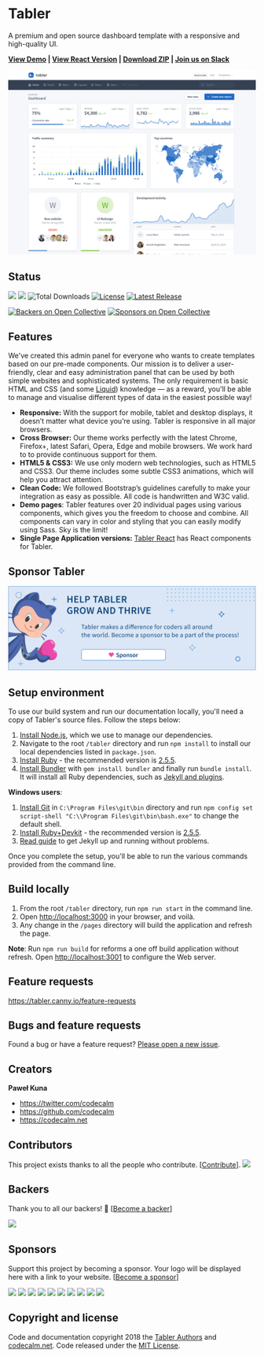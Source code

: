 # Tabler

A premium and open source dashboard template with a responsive and high-quality UI.

<strong><a href="https://preview-dev.tabler.io">View Demo</a> | <a href="https://github.com/tabler/tabler-react">View React Version</a> | <a href="https://github.com/tabler/tabler/archive/master.zip">Download ZIP</a> | <a href="https://join.slack.com/t/tabler-ui/shared_invite/enQtMzQxMTYxODk5NDYwLWU4Y2FiNWYxN2UyNWUzOTBjNmU0ZGM2ZDViMjQzMWMyZWM0ZDFkMGRhZGFiYzFhZjM1NmIxOGQ2ZDUwZjlhMTU">Join us on Slack</a></strong>

![Tabler preview](/static/tabler-preview.png?raw=true)

## Status

<a href="https://www.npmjs.com/package/tabler"><a href="#backers" alt="sponsors on Open Collective"><img src="https://opencollective.com/tabler/backers/badge.svg"/></a> <a href="#sponsors" alt="Sponsors on Open Collective"><img src="https://opencollective.com/tabler/sponsors/badge.svg"/></a> <img src="https://img.shields.io/npm/dt/tabler.svg" alt="Total Downloads"></a> <a href="https://github.com/tabler/tabler/blob/master/LICENSE"><img src="https://img.shields.io/npm/l/tabler.svg" alt="License"></a> <a href="https://github.com/tabler/tabler/releases"><img src="https://img.shields.io/npm/v/tabler.svg" alt="Latest Release"></a>

[![Backers on Open Collective](https://opencollective.com/tabler/backers/badge.svg)](#backers)
 [![Sponsors on Open Collective](https://opencollective.com/tabler/sponsors/badge.svg)](#sponsors)

## Features

We've created this admin panel for everyone who wants to create templates based on our pre-made components. Our mission is to deliver a user-friendly, clear and easy administration panel that can be used by both simple websites and sophisticated systems. The only requirement is basic HTML and CSS (and some [Liquid](https://github.com/Shopify/liquid/wiki)) knowledge — as a reward, you'll be able to manage and visualise different types of data in the easiest possible way!

* **Responsive:** With the support for mobile, tablet and desktop displays, it doesn’t matter what device you’re using. Tabler is responsive in all major browsers.
* **Cross Browser:** Our theme works perfectly with the latest Chrome, Firefox+, latest Safari, Opera, Edge and mobile browsers. We work hard to to provide continuous support for them.
* **HTML5 & CSS3:** We use only modern web technologies, such as HTML5 and CSS3. Our theme includes some subtle CSS3 animations, which will help you attract attention.
* **Clean Code:** We followed Bootstrap’s guidelines carefully to make your integration as easy as possible. All code is handwritten and W3C valid.
* **Demo pages**: Tabler features over 20 individual pages using various components, which gives you the freedom to choose and combine. All components can vary in color and styling that you can easily modify using Sass. Sky is the limit!
* **Single Page Application versions:** [Tabler React](https://github.com/tabler/tabler-react) has React components for Tabler.

## Sponsor Tabler

<a href="https://github.com/sponsors/codecalm" target="_blank"><img src="/static/sponsor-banner-readme.png?raw=true" alt="Sponsor Tabler" /></a>

## Setup environment

To use our build system and run our documentation locally, you'll need a copy of Tabler's source files. Follow the steps below:

1. [Install Node.js](https://nodejs.org/download/), which we use to manage our dependencies.
2. Navigate to the root `/tabler` directory and run `npm install` to install our local dependencies listed in `package.json`.
3. [Install Ruby](https://ruby-lang.org/en/documentation/installation/) - the recommended version is [2.5.5](https://cache.ruby-lang.org/pub/ruby/2.5/ruby-2.5.5.tar.gz).
4. [Install Bundler](https://bundler.io) with `gem install bundler` and finally run `bundle install`. It will install all Ruby dependencies, such as [Jekyll and plugins](https://jekyllrb.com).

**Windows users**:

1. [Install Git](https://git-scm.com/download/win) in `C:\Program Files\git\bin` directory and run `npm config set script-shell "C:\\Program Files\git\bin\bash.exe"` to change the default shell.
2. [Install Ruby+Devkit](https://rubyinstaller.org/downloads/) - the recommended version is [2.5.5](https://github.com/oneclick/rubyinstaller2/releases/download/RubyInstaller-2.5.5-1/rubyinstaller-devkit-2.5.5-1-x86.exe).
3. [Read guide](https://jekyllrb.com/docs/installation/windows/) to get Jekyll up and running without problems.

Once you complete the setup, you'll be able to run the various commands provided from the command line.

## Build locally

1. From the root `/tabler` directory, run `npm run start` in the command line.
2. Open [http://localhost:3000](http://localhost:3000) in your browser, and voilà.
3. Any change in the `/pages` directory will build the application and refresh the page.

**Note**:
Run `npm run build` for reforms a one off build application without refresh.
Open [http://localhost:3001](http://localhost:3001) to configure the Web server.

## Feature requests

https://tabler.canny.io/feature-requests

## Bugs and feature requests

Found a bug or have a feature request? [Please open a new issue](https://github.com/tabler/tabler/issues/new).

## Creators

**Paweł Kuna**

- <https://twitter.com/codecalm>
- <https://github.com/codecalm>
- <https://codecalm.net>

## Contributors

This project exists thanks to all the people who contribute. [[Contribute](https://github.com/tabler/tabler/graphs/contributors)].
<a href="https://github.com/tabler/tabler/graphs/contributors"><img src="https://opencollective.com/tabler/contributors.svg?width=890&button=false"></a>

## Backers

Thank you to all our backers! 🙏 [[Become a backer](https://opencollective.com/tabler#backer)]

<a href="https://opencollective.com/tabler#backers" target="_blank"><img src="https://opencollective.com/tabler/backers.svg?width=890"></a>


## Sponsors

Support this project by becoming a sponsor. Your logo will be displayed here with a link to your website. [[Become a sponsor](https://opencollective.com/tabler#sponsor)]

<a href="https://opencollective.com/tabler/sponsor/0/website" target="_blank"><img src="https://opencollective.com/tabler/sponsor/0/avatar.svg"></a>
<a href="https://opencollective.com/tabler/sponsor/1/website" target="_blank"><img src="https://opencollective.com/tabler/sponsor/1/avatar.svg"></a>
<a href="https://opencollective.com/tabler/sponsor/2/website" target="_blank"><img src="https://opencollective.com/tabler/sponsor/2/avatar.svg"></a>
<a href="https://opencollective.com/tabler/sponsor/3/website" target="_blank"><img src="https://opencollective.com/tabler/sponsor/3/avatar.svg"></a>
<a href="https://opencollective.com/tabler/sponsor/4/website" target="_blank"><img src="https://opencollective.com/tabler/sponsor/4/avatar.svg"></a>
<a href="https://opencollective.com/tabler/sponsor/5/website" target="_blank"><img src="https://opencollective.com/tabler/sponsor/5/avatar.svg"></a>
<a href="https://opencollective.com/tabler/sponsor/6/website" target="_blank"><img src="https://opencollective.com/tabler/sponsor/6/avatar.svg"></a>
<a href="https://opencollective.com/tabler/sponsor/7/website" target="_blank"><img src="https://opencollective.com/tabler/sponsor/7/avatar.svg"></a>
<a href="https://opencollective.com/tabler/sponsor/8/website" target="_blank"><img src="https://opencollective.com/tabler/sponsor/8/avatar.svg"></a>
<a href="https://opencollective.com/tabler/sponsor/9/website" target="_blank"><img src="https://opencollective.com/tabler/sponsor/9/avatar.svg"></a>

## Copyright and license

Code and documentation copyright 2018 the [Tabler Authors](https://github.com/tabler/tabler/graphs/contributors) and [codecalm.net](https://codecalm.net). Code released under the [MIT License](https://github.com/tabler/tabler/blob/master/LICENSE).
